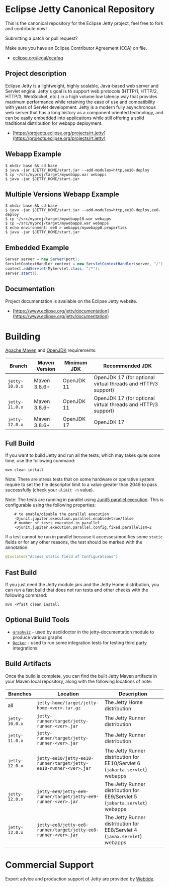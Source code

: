 # Eclipse Jetty Canonical Repository

This is the canonical repository for the Eclipse Jetty project, feel free to fork and contribute now!

Submitting a patch or pull request?

Make sure you have an Eclipse Contributor Agreement (ECA) on file.

- [eclipse.org/legal/ecafaq](https://www.eclipse.org/legal/ecafaq.php)

## Project description

Eclipse Jetty is a lightweight, highly scalable, Java-based web server and Servlet engine.
Jetty's goal is to support web protocols (HTTP/1, HTTP/2, HTTP/3, WebSocket, etc.) in a high volume low latency way that provides maximum performance while retaining the ease of use and compatibility with years of Servlet development.
Jetty is a modern fully asynchronous web server that has a long history as a component oriented technology, and can be easily embedded into applications while still offering a solid traditional distribution for webapp deployment.

- [https://projects.eclipse.org/projects/rt.jetty](https://projects.eclipse.org/projects/rt.jetty)

## Webapp Example

```shell
$ mkdir base && cd base
$ java -jar $JETTY_HOME/start.jar --add-modules=http,ee10-deploy
$ cp ~/src/myproj/target/mywebapp.war webapps
$ java -jar $JETTY_HOME/start.jar 
```

## Multiple Versions Webapp Example

```shell
$ mkdir base && cd base
$ java -jar $JETTY_HOME/start.jar --add-modules=http,ee10-deploy,ee8-deploy
$ cp ~/src/myproj/target/mywebapp10.war webapps
$ cp ~/src/myproj/target/mywebapp8.war webapps
$ echo environment: ee8 > webapps/mywebapp8.properties
$ java -jar $JETTY_HOME/start.jar 
```

## Embedded Example

```java
Server server = new Server(port);
ServletContextHandler context = new ServletContextHandler(server, "/");
context.addServlet(MyServlet.class, "/*");
server.start();
```

## Documentation

Project documentation is available on the Eclipse Jetty website.

- [https://www.eclipse.org/jetty/documentation](https://www.eclipse.org/jetty/documentation)

# Building

[Apache Maven](https://maven.apache.org/) and [OpenJDK](https://adoptium.net/) requirements:

| Branch         | Maven Version | Minimum JDK | Recommended JDK                                              |
|----------------|---------------|-------------|--------------------------------------------------------------|
| `jetty-10.0.x` | Maven 3.8.6+  | OpenJDK 11  | OpenJDK 17 (for optional virtual threads and HTTP/3 support) |
| `jetty-11.0.x` | Maven 3.8.6+  | OpenJDK 11  | OpenJDK 17 (for optional virtual threads and HTTP/3 support) |
| `jetty-12.0.x` | Maven 3.8.6+  | OpenJDK 17  | OpenJDK 17                                                   |

## Full Build 

If you want to build Jetty and run all the tests, which may takes quite some time, use the following command:

``` shell
mvn clean install
```

Note: There are stress tests that on some hardware or operative system require to set the file descriptor limit to a value greater than 2048 to pass successfully (check your `ulimit -n` value).

Note: The tests are running in parallel using [Junit5 parallel execution](https://junit.org/junit5/docs/current/user-guide/#writing-tests-parallel-execution).
This is configurable using the following properties:

```
    # to enable/disable the parallel execution
    -Djunit.jupiter.execution.parallel.enabled=true/false
    # number of tests executed in parallel
    -Djunit.jupiter.execution.parallel.config.fixed.parallelism=2
```

If a test cannot be run in parallel because it accesses/modifies some `static` fields or for any other reasons, the test should be marked with the annotation:

```java
@Isolated("Access static field of Configurations")
```

## Fast Build

If you just need the Jetty module jars and the Jetty Home distribution, you can run a fast build that does not run tests and other checks with the following command:

``` shell
mvn -Pfast clean install
```

## Optional Build Tools 

* [`graphviz`](https://graphviz.org/) - used by asciidoctor in the jetty-documentation module to produce various graphs
* [`Docker`](https://www.docker.com/) - used to run some integration tests for testing third party integrations

## Build Artifacts

Once the build is complete, you can find the built Jetty Maven artifacts in your Maven local repository, along with the following locations of note:

| Branches       | Location                                                          | Description                                                                  |
|----------------|-------------------------------------------------------------------|------------------------------------------------------------------------------|
| all            | `jetty-home/target/jetty-home-<ver>.tar.gz`                       | The Jetty Home distribution                                                  |
| `jetty-10.0.x` | `jetty-runner/target/jetty-runner-<ver>.jar`                      | The Jetty Runner distribution                                                |
| `jetty-11.0.x` | `jetty-runner/target/jetty-runner-<ver>.jar`                      | The Jetty Runner distribution                                                |
| `jetty-12.0.x` | `jetty-ee10/jetty-ee10-runner/target/jetty-ee10-runner-<ver>.jar` | The Jetty Runner distribution for EE10/Servlet 6 (`jakarta.servlet`) webapps |
| `jetty-12.0.x` | `jetty-ee9/jetty-ee9-runner/target/jetty-ee9-runner-<ver>.jar`    | The Jetty Runner distribution for EE9/Servlet 5 (`jakarta.servlet`) webapps  |
| `jetty-12.0.x` | `jetty-ee8/jetty-ee8-runner/target/jetty-ee8-runner-<ver>.jar`    | The Jetty Runner distribution for EE8/Servlet 4 (`javax.servlet`) webapps    |

# Commercial Support

Expert advice and production support of Jetty are provided by [Webtide](https://webtide.com).
